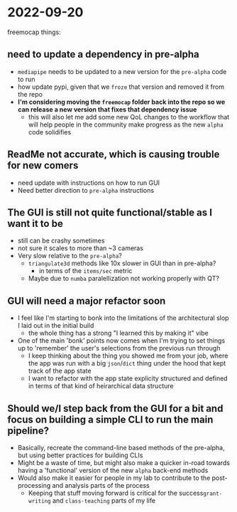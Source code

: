 # 2022-09-20

freemocap things: 
## need to update a dependency in pre-alpha
- `mediapipe` needs to be updated to a new version for the `pre-alpha` code to run
- how update pypi, given that we `froze` that version and removed it from the repo
- **I'm considering moving the `freemocap` folder back into the repo so we can release a new version that fixes that dependency issue**
    - this will also let me add some new QoL changes to the workflow that will help people in the community make progress as the new `alpha` code solidifies    
   

## ReadMe not accurate, which is causing trouble for new comers 
 - need update with instructions on how to run GUI
 - Need better direction to `pre-alpha` instructions
 
 ## The GUI is still not quite functional/stable as I want it to be
 - still can be crashy sometimes
 - not sure it scales to more than ~3 cameras
 - Very slow relative to the `pre-alpha`? 
     - `triangulate3d` methods like 10x slower in GUI than in pre-alpha?
         - in terms of the `items/sec` metric
     - Maybe due to `numba` paralellization not working properly with QT?
     
 ## GUI will need a major refactor soon
 - I feel like I'm starting to bonk into the limitations of the architectural slop I laid out in the initial build
     - the whole thing has a strong "I learned this by making it" vibe
 - One of the main 'bonk' points now comes when I'm trying to set things up to 'remember' the user's selections from the previous run through
     - I keep thinking about the thing you showed me from your job, where the app was run with a big `json`/`dict` thing under the hood that kept track of the app state
     - I want to refactor with the app state explicity structured and defined in terms of that kind of heirarchical data structure
 
 ## Should we/I step back from the GUI for a bit and focus on building a simple CLI to run the main pipeline? 
 - Basically, recreate the command-line based methods of the pre-alpha, but using better practices for building CLIs
 - Might be a waste of time, but might also make a quicker in-road towards having a 'functional' version of the new `alpha` back-end methods
 - Would also make it easier for people in my lab to contribute to the post-processing and analysis parts of the process 
     - Keeping that stuff moving forward is critical for the success`grant-writing` and `class-teaching` parts of my life

